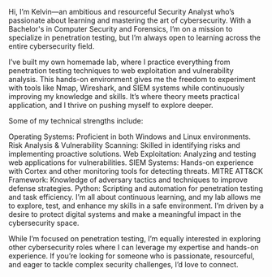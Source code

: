 Hi, I’m Kelvin—an ambitious and resourceful Security Analyst who’s passionate about learning and mastering the art of cybersecurity. With a Bachelor's in Computer Security and Forensics, I’m on a mission to specialize in penetration testing, but I’m always open to learning across the entire cybersecurity field.

I’ve built my own homemade lab, where I practice everything from penetration testing techniques to web exploitation and vulnerability analysis. This hands-on environment gives me the freedom to experiment with tools like Nmap, Wireshark, and SIEM systems while continuously improving my knowledge and skills. It’s where theory meets practical application, and I thrive on pushing myself to explore deeper.

Some of my technical strengths include:

Operating Systems: Proficient in both Windows and Linux environments.
Risk Analysis & Vulnerability Scanning: Skilled in identifying risks and implementing proactive solutions.
Web Exploitation: Analyzing and testing web applications for vulnerabilities.
SIEM Systems: Hands-on experience with Cortex and other monitoring tools for detecting threats.
MITRE ATT&CK Framework: Knowledge of adversary tactics and techniques to improve defense strategies.
Python: Scripting and automation for penetration testing and task efficiency.
I’m all about continuous learning, and my lab allows me to explore, test, and enhance my skills in a safe environment. I’m driven by a desire to protect digital systems and make a meaningful impact in the cybersecurity space.

While I’m focused on penetration testing, I’m equally interested in exploring other cybersecurity roles where I can leverage my expertise and hands-on experience. If you’re looking for someone who is passionate, resourceful, and eager to tackle complex security challenges, I’d love to connect.
